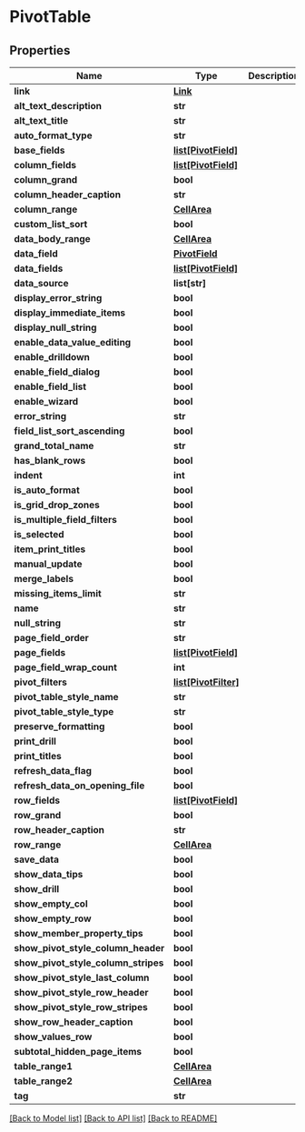 # PivotTable

## Properties
Name | Type | Description | Notes
------------ | ------------- | ------------- | -------------
**link** | [**Link**](Link.md) |  | [optional] 
**alt_text_description** | **str** |  | [optional] 
**alt_text_title** | **str** |  | [optional] 
**auto_format_type** | **str** |  | [optional] 
**base_fields** | [**list[PivotField]**](PivotField.md) |  | [optional] 
**column_fields** | [**list[PivotField]**](PivotField.md) |  | [optional] 
**column_grand** | **bool** |  | [optional] 
**column_header_caption** | **str** |  | [optional] 
**column_range** | [**CellArea**](CellArea.md) |  | [optional] 
**custom_list_sort** | **bool** |  | [optional] 
**data_body_range** | [**CellArea**](CellArea.md) |  | [optional] 
**data_field** | [**PivotField**](PivotField.md) |  | [optional] 
**data_fields** | [**list[PivotField]**](PivotField.md) |  | [optional] 
**data_source** | **list[str]** |  | [optional] 
**display_error_string** | **bool** |  | [optional] 
**display_immediate_items** | **bool** |  | [optional] 
**display_null_string** | **bool** |  | [optional] 
**enable_data_value_editing** | **bool** |  | [optional] 
**enable_drilldown** | **bool** |  | [optional] 
**enable_field_dialog** | **bool** |  | [optional] 
**enable_field_list** | **bool** |  | [optional] 
**enable_wizard** | **bool** |  | [optional] 
**error_string** | **str** |  | [optional] 
**field_list_sort_ascending** | **bool** |  | [optional] 
**grand_total_name** | **str** |  | [optional] 
**has_blank_rows** | **bool** |  | [optional] 
**indent** | **int** |  | [optional] 
**is_auto_format** | **bool** |  | [optional] 
**is_grid_drop_zones** | **bool** |  | [optional] 
**is_multiple_field_filters** | **bool** |  | [optional] 
**is_selected** | **bool** |  | [optional] 
**item_print_titles** | **bool** |  | [optional] 
**manual_update** | **bool** |  | [optional] 
**merge_labels** | **bool** |  | [optional] 
**missing_items_limit** | **str** |  | [optional] 
**name** | **str** |  | [optional] 
**null_string** | **str** |  | [optional] 
**page_field_order** | **str** |  | [optional] 
**page_fields** | [**list[PivotField]**](PivotField.md) |  | [optional] 
**page_field_wrap_count** | **int** |  | [optional] 
**pivot_filters** | [**list[PivotFilter]**](PivotFilter.md) |  | [optional] 
**pivot_table_style_name** | **str** |  | [optional] 
**pivot_table_style_type** | **str** |  | [optional] 
**preserve_formatting** | **bool** |  | [optional] 
**print_drill** | **bool** |  | [optional] 
**print_titles** | **bool** |  | [optional] 
**refresh_data_flag** | **bool** |  | [optional] 
**refresh_data_on_opening_file** | **bool** |  | [optional] 
**row_fields** | [**list[PivotField]**](PivotField.md) |  | [optional] 
**row_grand** | **bool** |  | [optional] 
**row_header_caption** | **str** |  | [optional] 
**row_range** | [**CellArea**](CellArea.md) |  | [optional] 
**save_data** | **bool** |  | [optional] 
**show_data_tips** | **bool** |  | [optional] 
**show_drill** | **bool** |  | [optional] 
**show_empty_col** | **bool** |  | [optional] 
**show_empty_row** | **bool** |  | [optional] 
**show_member_property_tips** | **bool** |  | [optional] 
**show_pivot_style_column_header** | **bool** |  | [optional] 
**show_pivot_style_column_stripes** | **bool** |  | [optional] 
**show_pivot_style_last_column** | **bool** |  | [optional] 
**show_pivot_style_row_header** | **bool** |  | [optional] 
**show_pivot_style_row_stripes** | **bool** |  | [optional] 
**show_row_header_caption** | **bool** |  | [optional] 
**show_values_row** | **bool** |  | [optional] 
**subtotal_hidden_page_items** | **bool** |  | [optional] 
**table_range1** | [**CellArea**](CellArea.md) |  | [optional] 
**table_range2** | [**CellArea**](CellArea.md) |  | [optional] 
**tag** | **str** |  | [optional] 

[[Back to Model list]](../README.md#documentation-for-models) [[Back to API list]](../README.md#documentation-for-api-endpoints) [[Back to README]](../README.md)


